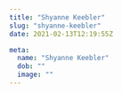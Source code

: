 ```yaml
---
title: "Shyanne Keebler"
slug: "shyanne-keebler"
date: 2021-02-13T12:19:55Z

meta:
  name: "Shyanne Keebler"
  dob: ""
  image: ""
---
```


